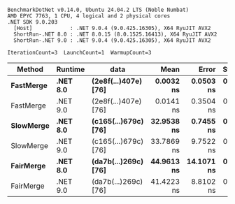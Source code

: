 ```

BenchmarkDotNet v0.14.0, Ubuntu 24.04.2 LTS (Noble Numbat)
AMD EPYC 7763, 1 CPU, 4 logical and 2 physical cores
.NET SDK 9.0.203
  [Host]            : .NET 9.0.4 (9.0.425.16305), X64 RyuJIT AVX2
  ShortRun-.NET 8.0 : .NET 8.0.15 (8.0.1525.16413), X64 RyuJIT AVX2
  ShortRun-.NET 9.0 : .NET 9.0.4 (9.0.425.16305), X64 RyuJIT AVX2

IterationCount=3  LaunchCount=1  WarmupCount=3  

```
| Method    | Runtime  | data                 | Mean       | Error      | StdDev    | Median     | Min        | Max        | Gen0   | Allocated |
|---------- |--------- |--------------------- |-----------:|-----------:|----------:|-----------:|-----------:|-----------:|-------:|----------:|
| **FastMerge** | **.NET 8.0** | **(2e8f(...)407e) [76]** |  **0.0032 ns** |  **0.0503 ns** | **0.0028 ns** |  **0.0048 ns** |  **0.0000 ns** |  **0.0048 ns** |      **-** |         **-** |
| FastMerge | .NET 9.0 | (2e8f(...)407e) [76] |  0.0141 ns |  0.3504 ns | 0.0192 ns |  0.0064 ns |  0.0000 ns |  0.0360 ns |      - |         - |
| **SlowMerge** | **.NET 8.0** | **(c165(...)679c) [76]** | **32.9538 ns** |  **0.7455 ns** | **0.0409 ns** | **32.9714 ns** | **32.9070 ns** | **32.9828 ns** | **0.0048** |      **80 B** |
| SlowMerge | .NET 9.0 | (c165(...)679c) [76] | 33.7869 ns |  9.7522 ns | 0.5345 ns | 33.9810 ns | 33.1824 ns | 34.1972 ns | 0.0048 |      80 B |
| **FairMerge** | **.NET 8.0** | **(da7b(...)269c) [76]** | **44.9613 ns** | **14.1071 ns** | **0.7733 ns** | **45.3223 ns** | **44.0736 ns** | **45.4881 ns** | **0.0086** |     **144 B** |
| FairMerge | .NET 9.0 | (da7b(...)269c) [76] | 41.4223 ns |  8.8102 ns | 0.4829 ns | 41.2811 ns | 41.0257 ns | 41.9600 ns | 0.0086 |     144 B |
